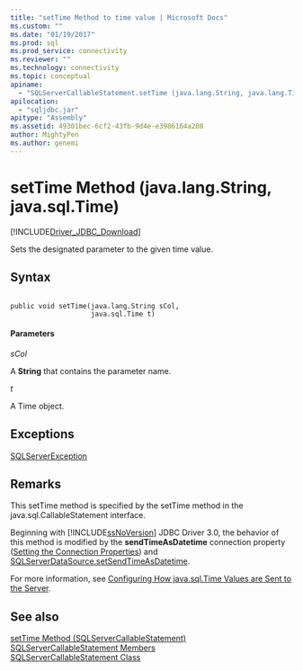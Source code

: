 ```yaml
---
title: "setTime Method to time value | Microsoft Docs"
ms.custom: ""
ms.date: "01/19/2017"
ms.prod: sql
ms.prod_service: connectivity
ms.reviewer: ""
ms.technology: connectivity
ms.topic: conceptual
apiname: 
  - "SQLServerCallableStatement.setTime (java.lang.String, java.lang.Time)"
apilocation: 
  - "sqljdbc.jar"
apitype: "Assembly"
ms.assetid: 49301bec-6cf2-43fb-9d4e-e3986164a208
author: MightyPen
ms.author: genemi
---
```

# setTime Method (java.lang.String, java.sql.Time)
[!INCLUDE[Driver_JDBC_Download](../../../includes/driver_jdbc_download.md)]

  Sets the designated parameter to the given time value.  
  
## Syntax  
  
```  
  
public void setTime(java.lang.String sCol,  
                    java.sql.Time t)  
```  
  
#### Parameters  
 *sCol*  
  
 A **String** that contains the parameter name.  
  
 *t*  
  
 A Time object.  
  
## Exceptions  
 [SQLServerException](../../../connect/jdbc/reference/sqlserverexception-class.md)  
  
## Remarks  
 This setTime method is specified by the setTime method in the java.sql.CallableStatement interface.  
  
 Beginning with [!INCLUDE[ssNoVersion](../../../includes/ssnoversion-md.md)] JDBC Driver 3.0, the behavior of this method is modified by the **sendTimeAsDatetime** connection property ([Setting the Connection Properties](../../../connect/jdbc/setting-the-connection-properties.md)) and [SQLServerDataSource.setSendTimeAsDatetime](../../../connect/jdbc/reference/setsendtimeasdatetime-method-sqlserverdatasource.md).  
  
 For more information, see [Configuring How java.sql.Time Values are Sent to the Server](../../../connect/jdbc/configuring-how-java-sql-time-values-are-sent-to-the-server.md).  
  
## See also  
 [setTime Method &#40;SQLServerCallableStatement&#41;](../../../connect/jdbc/reference/settime-method-sqlservercallablestatement.md)   
 [SQLServerCallableStatement Members](../../../connect/jdbc/reference/sqlservercallablestatement-members.md)   
 [SQLServerCallableStatement Class](../../../connect/jdbc/reference/sqlservercallablestatement-class.md)  
  
  
